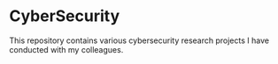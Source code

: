 # CyberSecurity
This repository contains various cybersecurity research projects I have conducted with my colleagues.
